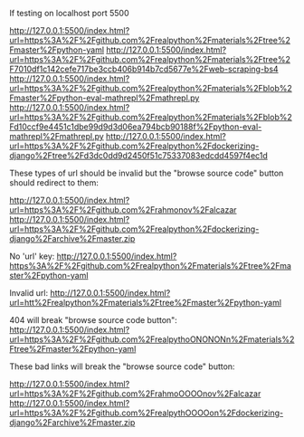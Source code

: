 If testing on localhost port 5500

http://127.0.0.1:5500/index.html?url=https%3A%2F%2Fgithub.com%2Frealpython%2Fmaterials%2Ftree%2Fmaster%2Fpython-yaml
http://127.0.0.1:5500/index.html?url=https%3A%2F%2Fgithub.com%2Frealpython%2Fmaterials%2Ftree%2F7010df1c142cefe717be3ccb406b914b7cd5677e%2Fweb-scraping-bs4
http://127.0.0.1:5500/index.html?url=https%3A%2F%2Fgithub.com%2Frealpython%2Fmaterials%2Fblob%2Fmaster%2Fpython-eval-mathrepl%2Fmathrepl.py
http://127.0.0.1:5500/index.html?url=https%3A%2F%2Fgithub.com%2Frealpython%2Fmaterials%2Fblob%2Fd10ccf9e4451c1dbe99d9d3d06ea794bcb90188f%2Fpython-eval-mathrepl%2Fmathrepl.py
http://127.0.0.1:5500/index.html?url=https%3A%2F%2Fgithub.com%2Frealpython%2Fdockerizing-django%2Ftree%2Fd3dc0dd9d2450f51c75337083edcdd4597f4ec1d

These types of url should be invalid but the "browse source code" button should redirect to them:

http://127.0.0.1:5500/index.html?url=https%3A%2F%2Fgithub.com%2Frahmonov%2Falcazar
http://127.0.0.1:5500/index.html?url=https%3A%2F%2Fgithub.com%2Frealpython%2Fdockerizing-django%2Farchive%2Fmaster.zip

No 'url' key:
http://127.0.0.1:5500/index.html?https%3A%2F%2Fgithub.com%2Frealpython%2Fmaterials%2Ftree%2Fmaster%2Fpython-yaml

Invalid url:
http://127.0.0.1:5500/index.html?url=htt%2Frealpython%2Fmaterials%2Ftree%2Fmaster%2Fpython-yaml

404 will break "browse source code button":
http://127.0.0.1:5500/index.html?url=https%3A%2F%2Fgithub.com%2FrealpythoONONONn%2Fmaterials%2Ftree%2Fmaster%2Fpython-yaml

These bad links will break the "browse source code" button:

http://127.0.0.1:5500/index.html?url=https%3A%2F%2Fgithub.com%2FrahmoOOOOnov%2Falcazar
http://127.0.0.1:5500/index.html?url=https%3A%2F%2Fgithub.com%2FrealpythOOOOon%2Fdockerizing-django%2Farchive%2Fmaster.zip
